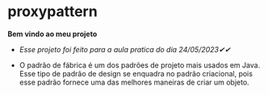 # proxypattern

**Bem vindo ao meu projeto**

* *Esse projeto foi feito para a aula pratica do dia 24/05/2023✔✔*

* O padrão de fábrica é um dos padrões de projeto mais usados ​​em Java. Esse tipo de padrão de design se enquadra no padrão criacional, pois esse padrão fornece uma das melhores maneiras de criar um objeto.
